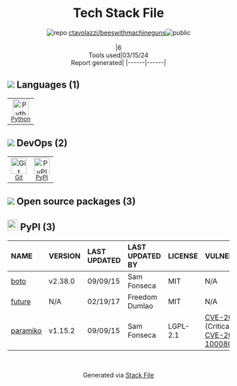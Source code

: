 <!--
&lt;--- Readme.md Snippet without images Start ---&gt;
## Tech Stack
ctavolazzi/beeswithmachineguns is built on the following main stack:

- [Python](https://www.python.org) – Languages

Full tech stack [here](/techstack.md)

&lt;--- Readme.md Snippet without images End ---&gt;

&lt;--- Readme.md Snippet with images Start ---&gt;
## Tech Stack
ctavolazzi/beeswithmachineguns is built on the following main stack:

- <img width='25' height='25' src='https://img.stackshare.io/service/993/pUBY5pVj.png' alt='Python'/> [Python](https://www.python.org) – Languages

Full tech stack [here](/techstack.md)

&lt;--- Readme.md Snippet with images End ---&gt;
-->
<div align="center">

# Tech Stack File
![](https://img.stackshare.io/repo.svg "repo") [ctavolazzi/beeswithmachineguns](https://github.com/ctavolazzi/beeswithmachineguns)![](https://img.stackshare.io/public_badge.svg "public")
<br/><br/>
|6<br/>Tools used|03/15/24 <br/>Report generated|
|------|------|
</div>

## <img src='https://img.stackshare.io/languages.svg'/> Languages (1)
<table><tr>
  <td align='center'>
  <img width='36' height='36' src='https://img.stackshare.io/service/993/pUBY5pVj.png' alt='Python'>
  <br>
  <sub><a href="https://www.python.org">Python</a></sub>
  <br>
  <sub></sub>
</td>

</tr>
</table>

## <img src='https://img.stackshare.io/devops.svg'/> DevOps (2)
<table><tr>
  <td align='center'>
  <img width='36' height='36' src='https://img.stackshare.io/service/1046/git.png' alt='Git'>
  <br>
  <sub><a href="http://git-scm.com/">Git</a></sub>
  <br>
  <sub></sub>
</td>

<td align='center'>
  <img width='36' height='36' src='https://img.stackshare.io/service/12572/-RIWgodF_400x400.jpg' alt='PyPI'>
  <br>
  <sub><a href="https://pypi.org/">PyPI</a></sub>
  <br>
  <sub></sub>
</td>

</tr>
</table>


## <img src='https://img.stackshare.io/group.svg' /> Open source packages (3)</h2>

## <img width='24' height='24' src='https://img.stackshare.io/service/12572/-RIWgodF_400x400.jpg'/> PyPI (3)

|NAME|VERSION|LAST UPDATED|LAST UPDATED BY|LICENSE|VULNERABILITIES|
|:------|:------|:------|:------|:------|:------|
|[boto](https://pypi.org/project/boto)|v2.38.0|09/09/15|Sam Fonseca |MIT|N/A|
|[future](https://pypi.org/project/future)|N/A|02/19/17|Freedom Dumlao |MIT|N/A|
|[paramiko](https://pypi.org/project/paramiko)|v1.15.2|09/09/15|Sam Fonseca |LGPL-2.1|[CVE-2018-7750](https://github.com/advisories/GHSA-232r-66cg-79px) (Critical)<br/>[CVE-2018-1000805](https://github.com/advisories/GHSA-f2j6-wrhh-v25m) (High)|

<br/>
<div align='center'>

Generated via [Stack File](https://github.com/marketplace/stack-file)
